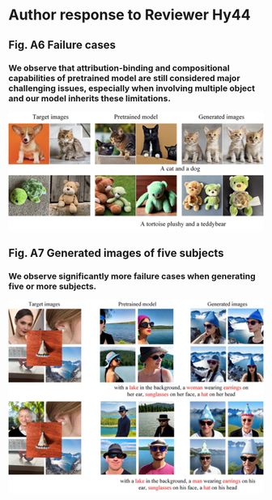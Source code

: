 

# Author response to Reviewer Hy44


## Fig. A6 Failure cases
### We observe that attribution-binding and compositional capabilities of pretrained model are still considered major challenging issues, especially when involving multiple object and our model inherits these limitations.

![image](https://github.com/anonymouscones/anonymous/blob/main/assets/failure_cases.jpg)

## Fig. A7 Generated images of five subjects
### We observe significantly more failure cases when generating five or more subjects.
![image](https://github.com/anonymouscones/anonymous/blob/main/assets/five_subjects.jpg)
